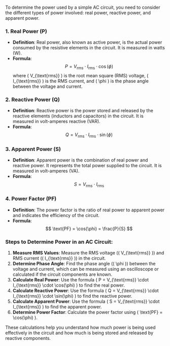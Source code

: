 To determine the power used by a simple AC circuit, you need to consider the different types of power involved: real power, reactive power, and apparent power. 

### 1. **Real Power (P)**
- **Definition**: Real power, also known as active power, is the actual power consumed by the resistive elements in the circuit. It is measured in watts (W).
- **Formula**: 
  $$
  P = V_{\text{rms}} \cdot I_{\text{rms}} \cdot \cos(\phi)
  $$
  where \( V_{\text{rms}} \) is the root mean square (RMS) voltage, \( I_{\text{rms}} \) is the RMS current, and \( \phi \) is the phase angle between the voltage and current.

### 2. **Reactive Power (Q)**
- **Definition**: Reactive power is the power stored and released by the reactive elements (inductors and capacitors) in the circuit. It is measured in volt-amperes reactive (VAR).
- **Formula**: 
  $$
  Q = V_{\text{rms}} \cdot I_{\text{rms}} \cdot \sin(\phi)
  $$

### 3. **Apparent Power (S)**
- **Definition**: Apparent power is the combination of real power and reactive power. It represents the total power supplied to the circuit. It is measured in volt-amperes (VA).
- **Formula**: 
  $$
  S = V_{\text{rms}} \cdot I_{\text{rms}}
  $$

### 4. **Power Factor (PF)**
- **Definition**: The power factor is the ratio of real power to apparent power and indicates the efficiency of the circuit.
- **Formula**: 
  $$
  \text{PF} = \cos(\phi) = \frac{P}{S}
  $$

### Steps to Determine Power in an AC Circuit:
1. **Measure RMS Values**: Measure the RMS voltage (\( V_{\text{rms}} \)) and RMS current (\( I_{\text{rms}} \)) in the circuit.
2. **Determine Phase Angle**: Find the phase angle (\( \phi \)) between the voltage and current, which can be measured using an oscilloscope or calculated if the circuit components are known.
3. **Calculate Real Power**: Use the formula \( P = V_{\text{rms}} \cdot I_{\text{rms}} \cdot \cos(\phi) \) to find the real power.
4. **Calculate Reactive Power**: Use the formula \( Q = V_{\text{rms}} \cdot I_{\text{rms}} \cdot \sin(\phi) \) to find the reactive power.
5. **Calculate Apparent Power**: Use the formula \( S = V_{\text{rms}} \cdot I_{\text{rms}} \) to find the apparent power.
6. **Determine Power Factor**: Calculate the power factor using \( \text{PF} = \cos(\phi) \).

These calculations help you understand how much power is being used effectively in the circuit and how much is being stored and released by reactive components.
